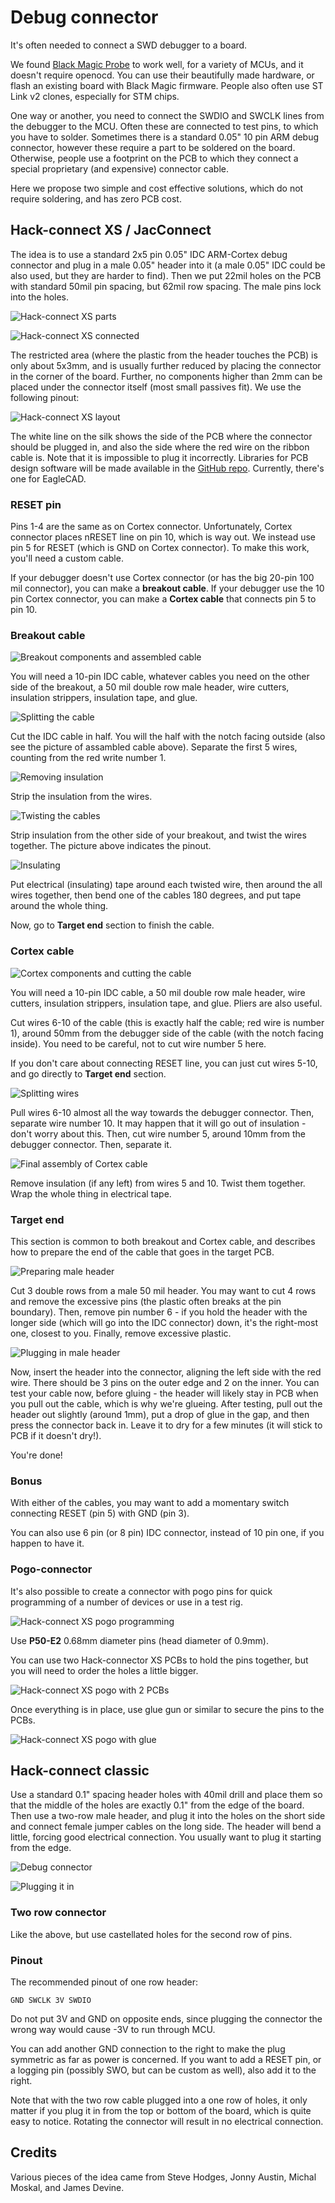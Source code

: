 # Debug connector

It's often needed to connect a SWD debugger to a board.

We found [Black Magic Probe](https://github.com/blackmagic-debug/blackmagic) to work well,
for a variety of MCUs, and it doesn't require openocd.
You can use their beautifully made hardware, or flash an existing
board with Black Magic firmware.
People also often use ST Link v2 clones, especially for STM chips.

One way or another, you need to connect the SWDIO and SWCLK lines from the
debugger to the MCU.
Often these are connected to test pins, to which you have to solder.
Sometimes there is a standard 0.05" 10 pin ARM debug connector,
however these require a part to be soldered on the board.
Otherwise, people use a footprint on the PCB to which they connect a 
special proprietary (and expensive) connector cable.

Here we propose two simple and cost effective solutions, which do not require soldering,
and has zero PCB cost.

## Hack-connect XS / JacConnect

The idea is to use a standard 2x5 pin 0.05" IDC ARM-Cortex debug connector
and plug in a male 0.05" header into it (a male 0.05" IDC could be also used,
but they are harder to find).
Then we put 22mil holes on the PCB with standard 50mil pin spacing, but 62mil row spacing.
The male pins lock into the holes.

![Hack-connect XS parts](/docs/static/hardware/dbg/xs-parts.jpg)

![Hack-connect XS connected](/docs/static/hardware/dbg/xs-connected.jpg)

The restricted area (where the plastic from the header touches the PCB) is only about 5x3mm, 
and is usually further reduced by placing the connector in the corner of the board.
Further, no components higher than 2mm can be placed under the connector itself
(most small passives fit).
We use the following pinout:

![Hack-connect XS layout](/docs/static/hardware/dbg/xs-layout.png)

The white line on the silk shows the side of the PCB where the connector should be plugged in,
and also the side where the red wire on the ribbon cable is.
Note that it is impossible to plug it incorrectly.
Libraries for PCB design software will be made available
in the [GitHub repo](https://github.com/microsoft/pxt-arcade/tree/master/docs/hardware/dbg).
Currently, there's one for EagleCAD.

### RESET pin

Pins 1-4 are the same as on Cortex connector.
Unfortunately, Cortex connector places nRESET line on pin 10, which is way out.
We instead use pin 5 for RESET (which is GND on Cortex connector).
To make this work, you'll need a custom cable.

If your debugger doesn't use Cortex connector (or has the big 20-pin 100 mil connector),
you can make a **breakout cable**.
If your debugger use the 10 pin Cortex connector, you can make a **Cortex cable** that connects
pin 5 to pin 10.

### Breakout cable

![Breakout components and assembled cable](/docs/static/hardware/dbg/breakout-init.jpg)

You will need a 10-pin IDC cable, whatever cables you need on the other side of the breakout,
a 50 mil double row male header, wire cutters, insulation strippers, insulation tape,
and glue.

![Splitting the cable](/docs/static/hardware/dbg/breakout-0.jpg)

Cut the IDC cable in half.
You will the half with the notch facing outside (also see the picture of assambled cable above).
Separate the first 5 wires, counting from the red write number 1.

![Removing insulation](/docs/static/hardware/dbg/breakout-1.jpg)

Strip the insulation from the wires.

![Twisting the cables](/docs/static/hardware/dbg/breakout-2.jpg)

Strip insulation from the other side of your breakout, and twist the wires together.
The picture above indicates the pinout.

![Insulating](/docs/static/hardware/dbg/breakout-3.jpg)

Put electrical (insulating) tape around each twisted wire,
then around the all wires together,
then bend one of the cables 180 degrees, and put tape around the whole thing.

Now, go to **Target end** section to finish the cable.

### Cortex cable

![Cortex components and cutting the cable](/docs/static/hardware/dbg/cortex-0.jpg)

You will need a 10-pin IDC cable,
a 50 mil double row male header, wire cutters, insulation strippers, insulation tape,
and glue. Pliers are also useful.

Cut wires 6-10 of the cable (this is exactly half the cable; red wire is number 1),
around 50mm from the debugger side of the cable
(with the notch facing inside).
You need to be careful, not to cut wire number 5 here.

If you don't care about connecting RESET line, you can just cut wires 5-10,
and go directly to **Target end** section.

![Splitting wires](/docs/static/hardware/dbg/cortex-1.jpg)

Pull wires 6-10 almost all the way towards the debugger connector.
Then, separate wire number 10.
It may happen that it will go out of insulation - don't worry about this.
Then, cut wire number 5, around 10mm from the debugger connector.
Then, separate it.

![Final assembly of Cortex cable](/docs/static/hardware/dbg/cortex-2.jpg)

Remove insulation (if any left) from wires 5 and 10.
Twist them together.
Wrap the whole thing in electrical tape.

### Target end

This section is common to both breakout and Cortex cable,
and describes how to prepare the end of the cable that goes in the target PCB.

![Preparing male header](/docs/static/hardware/dbg/pins-0.jpg)

Cut 3 double rows from a male 50 mil header.
You may want to cut 4 rows and remove the excessive pins
(the plastic often breaks at the pin boundary).
Then, remove pin number 6 - if you hold the header with the longer side
(which will go into the IDC connector) down, it's the right-most one, closest to you.
Finally, remove excessive plastic.

![Plugging in male header](/docs/static/hardware/dbg/pins-1.jpg)

Now, insert the header into the connector, aligning the left side with the red wire.
There should be 3 pins on the outer edge and 2 on the inner.
You can test your cable now, before gluing - the header will likely stay in
PCB when you pull out the cable, which is why we're glueing.
After testing, pull out the header out slightly (around 1mm),
put a drop of glue in the gap,
and then press the connector back in.
Leave it to dry for a few minutes (it will stick to PCB if it doesn't dry!).

You're done!

### Bonus

With either of the cables, you may want to add a momentary switch
connecting RESET (pin 5) with GND (pin 3).

You can also use 6 pin (or 8 pin) IDC connector, instead of 10 pin one,
if you happen to have it.

### Pogo-connector

It's also possible to create a connector with pogo pins for quick programming of a number of devices
or use in a test rig.

![Hack-connect XS pogo programming](/docs/static/hardware/dbg/xs-pogo-prog.jpg)

Use **P50-E2** 0.68mm diameter pins (head diameter of 0.9mm).

You can use two Hack-connector XS PCBs to hold the pins together,
but you will need to order the holes a little bigger.

![Hack-connect XS pogo with 2 PCBs](/docs/static/hardware/dbg/xs-pogo-pcb.jpg)

Once everything is in place, use glue gun or similar to secure the pins to the PCBs.

![Hack-connect XS pogo with glue](/docs/static/hardware/dbg/xs-pogo-glue.jpg)


## Hack-connect classic

Use a standard 0.1" spacing header holes with 40mil drill and place them so that
the middle of the holes are exactly 0.1" from the edge of the board.
Then use a two-row male header, and plug it into the holes on the short side
and connect female jumper cables on the long side.
The header will bend a little, forcing good electrical connection.
You usually want to plug it starting from the edge.

![Debug connector](/docs/static/hardware/dbg/dbg.jpg)

![Plugging it in](/docs/static/hardware/dbg/dbgplug.gif)


### Two row connector

Like the above, but use castellated holes for the second row of pins.

### Pinout

The recommended pinout of one row header:

```
GND SWCLK 3V SWDIO
```

Do not put 3V and GND on opposite ends, since plugging the connector the wrong way
would cause -3V to run through MCU.

You can add another GND connection to the right to make the plug symmetric as far
as power is concerned.
If you want to add a RESET pin, or a logging pin (possibly SWO, but can be custom as well),
also add it to the right.

Note that with the two row cable plugged into a one row of holes, it only
matter if you plug it in from the top or bottom of the board, which is quite
easy to notice.
Rotating the connector will result in no electrical connection.


## Credits

Various pieces of the idea came from Steve Hodges, Jonny Austin, Michal Moskal, and James Devine.
